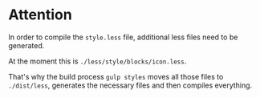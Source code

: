 # Attention

In order to compile the `style.less` file, additional less files
need to be generated.

At the moment this is `./less/style/blocks/icon.less`.

That's why the build process `gulp styles` moves all those files
to `./dist/less`, generates the necessary files and then compiles
everything.
<!-- Copyright AXA Versicherungen AG 2015 -->
